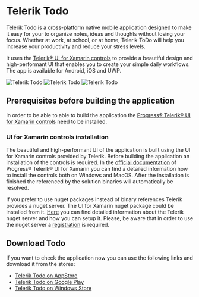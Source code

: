 # Telerik Todo

Telerik Todo is a cross-platform native mobile application designed to make it easy for your to organize notes, ideas and thoughts without losing your focus. Whether at work, at school, or at home, Telerik ToDo will help you increase your productivity and reduce your stress levels.

It uses the [Telerik® UI for Xamarin controls](https://www.telerik.com/xamarin-ui) to provide a beautiful design and high-performant UI that enables you to create your simple daily workflows. The app is available for Android, iOS and UWP.

![Telerik Todo](https://lh3.googleusercontent.com/Nkv7Zux_8bzP_Gyw1CvmwG3aK1KH_Xgjg5BHNFM3j7PoVDrzbobxdrQNmy4g3lYcimZA=w250-h2544-rw) ![Telerik Todo](https://lh3.googleusercontent.com/yfL3_-T5zIKrGsLNm0oCGmBW6k4DKZPxY_gAEZt1wfMS_Tq64iSW7cyu51nVMi_nw-Wu=w250-h2544-rw) ![Telerik Todo](https://lh3.googleusercontent.com/Q34WQAVwO-0Bruy4-LnOvzg7QLouDIdgcxonKJHE4d-icRqT3JNssseJdITLIy7bNlz2=w250-h2544-rw) 

## Prerequisites before building the application

In order to be able to able to build the application the [Progress® Telerik® UI for Xamarin controls](https://www.telerik.com/xamarin-ui) need to be installed.

### UI for Xamarin controls installation

The beautiful and high-performant UI of the application is built using the UI for Xamarin controls provided by Telerik. Before building the application an installation of the controls is required. In the [official documentation](https://docs.telerik.com/devtools/xamarin/installation-and-deployment/download-product-files) of Progress® Telerik® UI for Xamarin you can find a detailed information how to install the controls both on Windows and MacOS. After the installation is finished the referenced by the solution binaries will automatically be resolved.

If you prefer to use nuget packages instead of binary references Telerik provides a nuget server. The UI for Xamarin nuget package could be installed from it. [Here](https://docs.telerik.com/devtools/xamarin/installation-and-deployment/telerik-nuget-server) you can find detailed information about the Telerik nuget server and how you can setup it. Please, be aware that in order to use the nuget server a [registration](https://docs.telerik.com/devtools/xamarin/installation-and-deployment/download-product-files) is required.

## Download Todo

If you want to check the application now you can use the following links and download it from the stores: 
* [Telerik Todo on AppStore](https://apps.apple.com/us/app/telerik-to-do/id1475654512)
* [Telerik Todo on Google Play](https://play.google.com/store/apps/details?id=com.telerik.TodoApp)
* [Telerik Todo on Windows Store](https://www.microsoft.com/en-us/p/telerik-to-do/9ns4dbcsdzh6)
